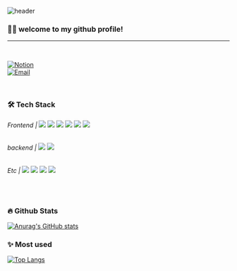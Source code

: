 <div>
  
  <!--Header-->
  ![header](https://capsule-render.vercel.app/api?type=cylinder&color=fede75&height=150&section=header&text=Jeong%20Eunjin&fontColor=ffffff&fontSize=70&animation=fadeIn&fontAlignY=55)
  
</div>

<div>
  <!--Body-->
  
  ### 👋🏻 welcome to my github profile!
  
  ___

  <br/>
 
  [![Notion](https://img.shields.io/badge/portfolio-ffffff?style=for-the-badge&logo=Notion&logoColor=black)](https://www.notion.so/Portfolio-1fb6f511f632802ea0dde834fce63d70?source=copy_link)<br/>
  [![Email](https://img.shields.io/badge/dmswls9509@gmail.com-ffffff?style=for-the-badge&logo=Gmail&logoColor=black)](mailto:dmswls9509@gmail.com)
  
  <br/>
  
  ### 🛠 Tech Stack
  
  ###### Frontend | <img src="https://img.shields.io/badge/React-6db33f?style=flat-square&logo=React&logoColor=white"/> <img src="https://img.shields.io/badge/tailwindcss-007396?style=flat-square&logo=tailwindcss&logoColor=white"/> <img src="https://img.shields.io/badge/next.js-a8b9cc?style=flat-square&logo=next.js&logoColor=white"/> <img src="https://img.shields.io/badge/html5-003b57?style=flat-square&logo=html5&logoColor=white"/> <img src="https://img.shields.io/badge/JavaScript-ffca28?style=flat-square&logo=JavaScript&logoColor=white"/> <img src="https://img.shields.io/badge/TypeScript-009688?style=flat-square&logo=TypeScript&logoColor=white"/>

  ###### backend | <img src="https://img.shields.io/badge/node.js-F7DF1E?style=flat-square&logo=node.js&logoColor=white"/> <img src="https://img.shields.io/badge/mysql-3776AB?style=flat-square&logo=mysql&logoColor=white"/>
  
  ###### Etc | <img src="https://img.shields.io/badge/Java-7952b3?style=flat-square&logo=Java&logoColor=white"/> <img src="https://img.shields.io/badge/git-4fc08d?style=flat-square&logo=git&logoColor=white"/> <img src="https://img.shields.io/badge/eclipse-61dafb?style=flat-square&logo=eclipseide&logoColor=white"/> <img src="https://img.shields.io/badge/figma-232f3e?style=flat-square&logo=figma&logoColor=white"/>
<br/>
  
  ### 🔥 Github Stats
  [![Anurag's GitHub stats](https://github-readme-stats.vercel.app/api?username=dmswls4634)](https://github.com/anuraghazra/github-readme-stats)
  <br/>

  ### ✨ Most used
  [![Top Langs](https://github-readme-stats.vercel.app/api/top-langs/?username=dmswls4634)](https://github.com/anuraghazra/github-readme-stats)
  
</div>

<!--
**dmswls4634** is a ✨ _special_ ✨ repository because its `README.md` (this file) appears on your GitHub profile.

Here are some ideas to get you started:
- Hi there 👋
- 🔭 I’m currently working on ...
- 🌱 I’m currently learning ...
- 👯 I’m looking to collaborate on ...
- 🤔 I’m looking for help with ...
- 💬 Ask me about ...
- 📫 How to reach me: ...
- 😄 Pronouns: ...
- ⚡ Fun fact: ...
-->
